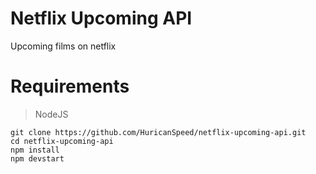 # Netflix Upcoming API
Upcoming films on netflix

# Requirements
>NodeJS

```
git clone https://github.com/HuricanSpeed/netflix-upcoming-api.git
cd netflix-upcoming-api
npm install
npm devstart
```
